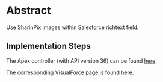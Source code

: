 # Abstract

Use SharinPix images within Salesforce richtext field.

## Implementation Steps

The Apex controller (with API version 36) can be found [here](src/classes/SharinPixDemoActionDescription.cls).

The corresponding VisualForce page is found [here](src/pages/SharinPixDemoActionDescription.page).